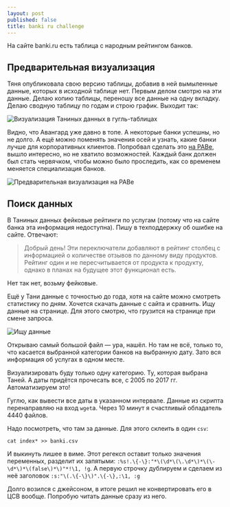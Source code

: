```yaml
---
layout: post
published: false
title: banki ru challenge
---
```

На сайте banki.ru есть таблица с народным рейтингом банков.

Предварительная визуализация
---

Тяня опубликовала свою версию таблицы, добавив в ней вымыленные данные, которых в исходной таблице нет. Первым делом смотрю на эти данные. Делаю копию таблицы, переношу все данные на одну вкладку. Делаю сводную таблицу по годам и строю график. Выходит так:

![Визуализация Таниных данных в гугль-таблицах]({{site.baseurl}}/media/tanka-data-plot-google-doc.png)

Видно, что Авангард уже давно в топе. А некоторые банки успешны, но не долго. А ещё можно поменять значения осей и узнать, какие банки лучше для корпоративных клиентов. Попробвал сделать это [на РАВе](http://app.raw.densitydesign.org/), вышло интересно, но не хватило возможностей. Каждый банк должен был стать червячком, чтобы можно было проследить, как со временем меняется специализация банков.

![Предварительная визуализация на РАВе]({{site.baseurl}}/media/tanka-data-personal-biz-raw.png)

Поиск данных
---

В Таниных данных фейковые рейтинги по услугам (потому что на сайте банка эта информация недоступна). Пишу в техподдержку об ошибке на сайте. Отвечают:

> Добрый день! Эти переключатели добавляют в рейтинг столбец с информацией о количестве отзывов по данному виду продуктов. Рейтинг один и не пересчитывается от продукта к продукту, однако в планах на будущее этот функционал есть.

Нет так нет, возьму фейковые.

Ещё у Тани данные с точностью до года, хотя на сайте можно смотреть статистику по дням. Хочется скачать данные с сайта и сравнить. Ищу данные на странице. Для этого смотрю, что грузится на странице при смене запроса.

![Ищу данные]({{site.baseurl}}/media/finding-json.png)

Открываю самый большой файл — ура, нашёл. Но там не всё, только то, что касается выбранной категории банков на выбранную дату. Зато вся информация об услугах в одном месте.

Визуализировать буду только одну категорию. Ту, которая выбрана Таней. А даты придётся прочесать все, с 2005 по 2017 гг. Автоматизируем это!

Гуглю, как вывести все даты в указанном интервале. Данные из скрипта перенаправляю на вход `wget`а. Через 10 минут я счастливый обладатель 4440 файлов.

Надо посмотреть, что там за данные. Для этого склеить в один `csv`:

```
cat index* >> banki.csv
```
И выкинуть лишее в виме. Этот регексп оставит только значения переменных, разделит их запятыми: `:%s!.\{-\}:"*\(\d*\(\.\d*\)*\(\-\d*\)*\(false\)*\)"*!\1, !g`. А первую строчку дублируем и сделаем из неё заголовок `:s:"\(.\{-\}\)".\{-\},:\1, :g`

Долго возился с джейсоном, в итоге решил не конвертировать его в ЦСВ вообще. Попробую читать данные сразу из него.



